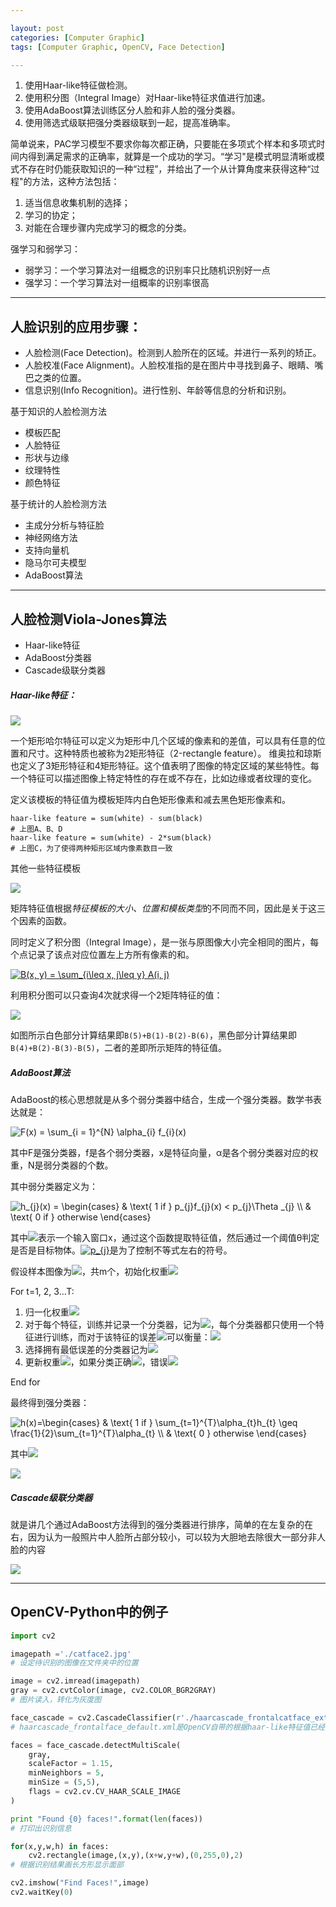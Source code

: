 ```yaml
---

layout: post
categories: [Computer Graphic]
tags: [Computer Graphic, OpenCV, Face Detection]

---
```


1. 使用Haar-like特征做检测。
2. 使用积分图（Integral Image）对Haar-like特征求值进行加速。
3. 使用AdaBoost算法训练区分人脸和非人脸的强分类器。
4. 使用筛选式级联把强分类器级联到一起，提高准确率。

简单说来，PAC学习模型不要求你每次都正确，只要能在多项式个样本和多项式时间内得到满足需求的正确率，就算是一个成功的学习。“学习"是模式明显清晰或模式不存在时仍能获取知识的一种“过程”，并给出了一个从计算角度来获得这种“过程"的方法，这种方法包括：

1. 适当信息收集机制的选择；
2. 学习的协定；
3. 对能在合理步骤内完成学习的概念的分类。

强学习和弱学习：

- 弱学习：一个学习算法对一组概念的识别率只比随机识别好一点
- 强学习：一个学习算法对一组概率的识别率很高

- - -

## 人脸识别的应用步骤：

- 人脸检测(Face Detection)。检测到人脸所在的区域。并进行一系列的矫正。
- 人脸校准(Face Alignment)。人脸校准指的是在图片中寻找到鼻子、眼睛、嘴巴之类的位置。
- 信息识别(Info Recognition)。进行性别、年龄等信息的分析和识别。

基于知识的人脸检测方法

- 模板匹配
- 人脸特征
- 形状与边缘
- 纹理特性
- 颜色特征

基于统计的人脸检测方法

- 主成分分析与特征脸
- 神经网络方法
- 支持向量机
- 隐马尔可夫模型
- AdaBoost算法

- - -

## 人脸检测Viola-Jones算法

- Haar-like特征
- AdaBoost分类器
- Cascade级联分类器

##### Haar-like特征：

![](http://ope2etmx1.bkt.clouddn.com/23115756-851f494ea9994b6e90006949a2150c5f.jpg)

一个矩形哈尔特征可以定义为矩形中几个区域的像素和的差值，可以具有任意的位置和尺寸。这种特质也被称为2矩形特征（2-rectangle feature）。 维奥拉和琼斯也定义了3矩形特征和4矩形特征。这个值表明了图像的特定区域的某些特性。每一个特征可以描述图像上特定特性的存在或不存在，比如边缘或者纹理的变化。

定义该模板的特征值为模板矩阵内白色矩形像素和减去黑色矩形像素和。

```
haar-like feature = sum(white) - sum(black)
# 上图A、B、D
haar-like feature = sum(white) - 2*sum(black)
# 上图C，为了使得两种矩形区域内像素数目一致
```

其他一些特征模板

![](http://ope2etmx1.bkt.clouddn.com/206_761_537.jpg)

矩阵特征值根据*特征模板的大小、位置和模板类型*的不同而不同，因此是关于这三个因素的函数。

同时定义了积分图（Integral Image），是一张与原图像大小完全相同的图片，每个点记录了该点对应位置左上方所有像素的和。

<a href="https://www.codecogs.com/eqnedit.php?latex=B(x,&space;y)&space;=&space;\sum_{i\leq&space;x,&space;j\leq&space;y}&space;A(i,&space;j)" target="_blank"><img src="https://latex.codecogs.com/gif.latex?B(x,&space;y)&space;=&space;\sum_{i\leq&space;x,&space;j\leq&space;y}&space;A(i,&space;j)" title="B(x, y) = \sum_{i\leq x, j\leq y} A(i, j)" /></a>

利用积分图可以只查询4次就求得一个2矩阵特征的值：

![](http://ope2etmx1.bkt.clouddn.com/211_fb0_159.jpg)

如图所示白色部分计算结果即`B(5)+B(1)-B(2)-B(6)`，黑色部分计算结果即`B(4)+B(2)-B(3)-B(5)`，二者的差即所示矩阵的特征值。

##### AdaBoost算法

AdaBoost的核心思想就是从多个弱分类器中结合，生成一个强分类器。数学书表达就是：

<a><img src="https://latex.codecogs.com/gif.latex?F(x)&space;=&space;\sum_{i&space;=&space;1}^{N}&space;\alpha_{i}&space;f_{i}(x)" title="F(x) = \sum_{i = 1}^{N} \alpha_{i} f_{i}(x)" /></a>

其中F是强分类器，f是各个弱分类器，x是特征向量，α是各个弱分类器对应的权重，N是弱分类器的个数。

其中弱分类器定义为：

<a><img src="https://latex.codecogs.com/gif.latex?h_{j}(x)&space;=&space;\begin{cases}&space;&&space;\text{&space;1&space;if&space;}&space;p_{j}f_{j}(x)&space;<&space;p_{j}\Theta&space;_{j}&space;\\&space;&&space;\text{&space;0&space;if&space;}&space;otherwise&space;\end{cases}" title="h_{j}(x) = \begin{cases} & \text{ 1 if } p_{j}f_{j}(x) < p_{j}\Theta _{j} \\ & \text{ 0 if } otherwise \end{cases}" /></a>

其中<a><img src="https://latex.codecogs.com/gif.latex?f_{j}(x)" /></a>表示一个输入窗口x，通过这个函数提取特征值，然后通过一个阈值θ判定是否是目标物体。<a href="https://www.codecogs.com/eqnedit.php?latex=p_{j}" target="_blank"><img src="https://latex.codecogs.com/gif.latex?p_{j}" title="p_{j}" /></a>是为了控制不等式左右的符号。

假设样本图像为<a><img src="https://latex.codecogs.com/gif.latex?(x_{i},&space;y_{i})"/></a>，共m个，初始化权重<img src="https://latex.codecogs.com/gif.latex?w_{1, i} = \frac{1}{2m}"/>

For t=1, 2, 3...T:

1. 归一化权重<img src="https://latex.codecogs.com/gif.latex?w_{t,i}=\frac{w_{t,i}}{\sum_{j=1}^{n}w_{t,j}}"/>
2. 对于每个特征，训练并记录一个分类器，记为<img src="https://latex.codecogs.com/gif.latex?h_{i}"/>，每个分类器都只使用一个特征进行训练，而对于该特征的误差<img src="https://latex.codecogs.com/gif.latex?\epsilon_{j} "/>可以衡量：<img src="https://latex.codecogs.com/gif.latex?\epsilon_{j} = \sum_{i} w_{i}\left | h_{j}(x_{i})-y_{i} \right |"/>
3. 选择拥有最低误差的分类器记为<img src="https://latex.codecogs.com/gif.latex?h_{t}"/>
4. 更新权重<img src="https://latex.codecogs.com/gif.latex?w_{t+1, i}=w_{t, i}\beta_{t}^{1-e_{i}}"/>，如果分类正确<img src="https://latex.codecogs.com/gif.latex?e_{i} = 1"/>，错误<img src="https://latex.codecogs.com/gif.latex?e_{i} = 0"/>

End for

最终得到强分类器：

<img src="https://latex.codecogs.com/gif.latex?h(x)=\begin{cases}&space;&&space;\text{&space;1&space;if&space;}&space;\sum_{t=1}^{T}\alpha_{t}h_{t}&space;\geq&space;\frac{1}{2}\sum_{t=1}^{T}\alpha_{t}&space;\\&space;&&space;\text{&space;0&space;}&space;otherwise&space;\end{cases}" title="h(x)=\begin{cases} & \text{ 1 if } \sum_{t=1}^{T}\alpha_{t}h_{t} \geq \frac{1}{2}\sum_{t=1}^{T}\alpha_{t} \\ & \text{ 0 } otherwise \end{cases}" />

其中<img src="https://latex.codecogs.com/gif.latex?\alpha_{t}=log\frac{1}{\beta_{t}}"/>

![](http://ope2etmx1.bkt.clouddn.com/573f177219528.gif)

##### Cascade级联分类器

就是讲几个通过AdaBoost方法得到的强分类器进行排序，简单的在左复杂的在右，因为认为一般照片中人脸所占部分较小，可以较为大胆地去除很大一部分非人脸的内容

![](http://ope2etmx1.bkt.clouddn.com/20150805233022701.jpg)
 
 - - -
 
## OpenCV-Python中的例子

```Python
import cv2

imagepath ='./catface2.jpg'
# 设定待识别的图像在文件夹中的位置

image = cv2.imread(imagepath)
gray = cv2.cvtColor(image, cv2.COLOR_BGR2GRAY)
# 图片读入，转化为灰度图

face_cascade = cv2.CascadeClassifier(r'./haarcascade_frontalcatface_extended.xml')
# haarcascade_frontalface_default.xml是OpenCV自带的根据haar-like特征值已经训练好的模型，可以在opencv文件夹下./share/OpenCV/haarcascades文件夹中找到，还有其他不同的多种识别模型

faces = face_cascade.detectMultiScale(
    gray,
    scaleFactor = 1.15,
    minNeighbors = 5,
    minSize = (5,5),
    flags = cv2.cv.CV_HAAR_SCALE_IMAGE
)

print "Found {0} faces!".format(len(faces))
# 打印出识别信息

for(x,y,w,h) in faces:
    cv2.rectangle(image,(x,y),(x+w,y+w),(0,255,0),2)
# 根据识别结果画长方形显示面部

cv2.imshow("Find Faces!",image)
cv2.waitKey(0)
 ```
 

